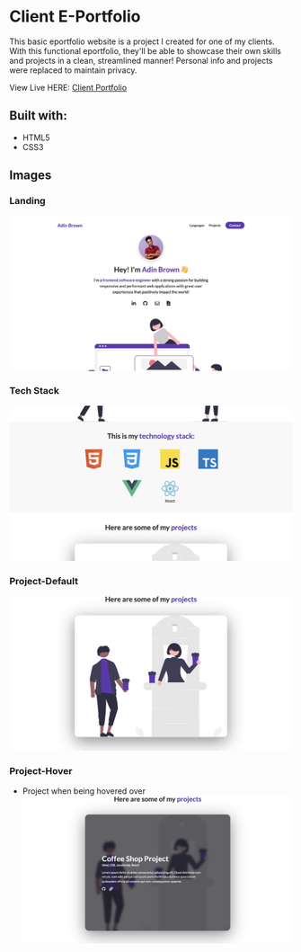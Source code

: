 # Client E-Portfolio
This basic eportfolio website is a project I created for one of my clients. With this functional eportfolio, they'll be able to showcase their own skills and projects in a clean, streamlined manner! Personal info and projects were replaced to maintain privacy.

View Live HERE: [Client Portfolio](https://joshuahaughton.github.io/client-portfolio/)

## Built with:
- HTML5
- CSS3


## Images


### Landing
!['Landing page of website'](https://github.com/JoshuaHaughton/client-portfolio/blob/main/docs/Landing.png)


### Tech Stack
!['Client Tech Stack'](https://github.com/JoshuaHaughton/client-portfolio/blob/main/docs/Tech-Stack.png)


### Project-Default
!['Project Default'](https://github.com/JoshuaHaughton/client-portfolio/blob/main/docs/Project-Default.png)


### Project-Hover
- Project when being hovered over
!['Project when being hovered over'](https://github.com/JoshuaHaughton/client-portfolio/blob/main/docs/Project-Hover.png)
